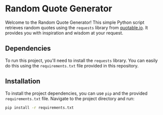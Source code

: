 # Random Quote Generator

Welcome to the Random Quote Generator! This simple Python script retrieves random quotes using the `requests` library from [quotable.io](https://quotable.io/). It provides you with inspiration and wisdom at your request.

## Dependencies

To run this project, you'll need to install the `requests` library. You can easily do this using the `requirements.txt` file provided in this repository.

## Installation

To install the project dependencies, you can use `pip` and the provided `requirements.txt` file. Navigate to the project directory and run:

```bash
pip install -r requirements.txt